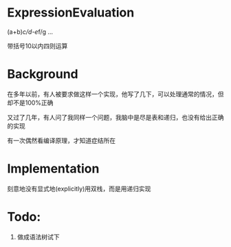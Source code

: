 ExpressionEvaluation
====================

(a+b)*c/d-e*f/g ...

带括号10以内四则运算

Background
=============
在多年以前，有人被要求做这样一个实现，他写了几下，可以处理通常的情况，但却不是100%正确

又过了几年，有人问了我同样一个问题，我脑中是尽是表和递归，也没有给出正确的实现

有一次偶然看编译原理，才知道症结所在

Implementation
============
刻意地没有显式地(explicitly)用双栈，而是用递归实现



Todo:
===========

1. 做成语法树试下
